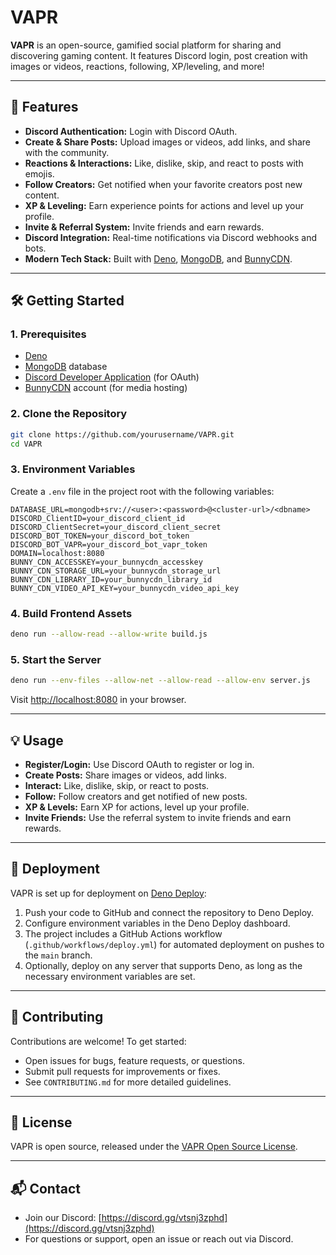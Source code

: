 
# VAPR

**VAPR** is an open-source, gamified social platform for sharing and discovering gaming content.
It features Discord login, post creation with images or videos, reactions, following, XP/leveling, and more!

---

## 🚀 Features

- **Discord Authentication:** Login with Discord OAuth.
- **Create & Share Posts:** Upload images or videos, add links, and share with the community.
- **Reactions & Interactions:** Like, dislike, skip, and react to posts with emojis.
- **Follow Creators:** Get notified when your favorite creators post new content.
- **XP & Leveling:** Earn experience points for actions and level up your profile.
- **Invite & Referral System:** Invite friends and earn rewards.
- **Discord Integration:** Real-time notifications via Discord webhooks and bots.
- **Modern Tech Stack:** Built with [Deno](https://deno.com/), [MongoDB](https://www.mongodb.com/), and [BunnyCDN](https://bunny.net?ref=fy57v3kedf).

---

## 🛠️ Getting Started

### 1. Prerequisites

- [Deno](https://deno.com/manual/getting_started/installation)
- [MongoDB](https://www.mongodb.com/) database
- [Discord Developer Application](https://discord.com/developers/applications) (for OAuth)
- [BunnyCDN](https://bunny.net?ref=fy57v3kedf) account (for media hosting)

### 2. Clone the Repository

```bash
git clone https://github.com/yourusername/VAPR.git
cd VAPR
```

### 3. Environment Variables

Create a `.env` file in the project root with the following variables:

```
DATABASE_URL=mongodb+srv://<user>:<password>@<cluster-url>/<dbname>
DISCORD_ClientID=your_discord_client_id
DISCORD_ClientSecret=your_discord_client_secret
DISCORD_BOT_TOKEN=your_discord_bot_token
DISCORD_BOT_VAPR=your_discord_bot_vapr_token
DOMAIN=localhost:8080
BUNNY_CDN_ACCESSKEY=your_bunnycdn_accesskey
BUNNY_CDN_STORAGE_URL=your_bunnycdn_storage_url
BUNNY_CDN_LIBRARY_ID=your_bunnycdn_library_id
BUNNY_CDN_VIDEO_API_KEY=your_bunnycdn_video_api_key
```

### 4. Build Frontend Assets

```bash
deno run --allow-read --allow-write build.js
```

### 5. Start the Server

```bash
deno run --env-files --allow-net --allow-read --allow-env server.js
```

Visit [http://localhost:8080](http://localhost:8080) in your browser.

---

## 💡 Usage

- **Register/Login:** Use Discord OAuth to register or log in.
- **Create Posts:** Share images or videos, add links.
- **Interact:** Like, dislike, skip, or react to posts.
- **Follow:** Follow creators and get notified of new posts.
- **XP & Levels:** Earn XP for actions, level up your profile.
- **Invite Friends:** Use the referral system to invite friends and earn rewards.

---

## 🚀 Deployment

VAPR is set up for deployment on [Deno Deploy](https://deno.com/deploy):

1. Push your code to GitHub and connect the repository to Deno Deploy.
2. Configure environment variables in the Deno Deploy dashboard.
3. The project includes a GitHub Actions workflow (`.github/workflows/deploy.yml`) for automated deployment on pushes to the `main` branch.
4. Optionally, deploy on any server that supports Deno, as long as the necessary environment variables are set.

---

## 🤝 Contributing

Contributions are welcome! To get started:

- Open issues for bugs, feature requests, or questions.
- Submit pull requests for improvements or fixes.
- See `CONTRIBUTING.md` for more detailed guidelines.

---

## 📄 License

VAPR is open source, released under the [VAPR Open Source License](LICENSE.md).

---

## 📬 Contact

- Join our Discord: [https://discord.gg/vtsnj3zphd](https://discord.gg/vtsnj3zphd)
- For questions or support, open an issue or reach out via Discord. 